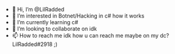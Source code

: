 - 👋 Hi, I’m @LilRadded
- 👀 I’m interested in Botnet/Hacking in c# how it works
- 🌱 I’m currently learning c#
- 💞️ I’m looking to collaborate on idk
- 📫 How to reach me idk how u can reach me maybe on my dc? LilRadded#2918 ;)

<!---
LilRadded/LilRadded is a ✨ special ✨ repository because its `README.md` (this file) appears on your GitHub profile.
You can click the Preview link to take a look at your changes.
--->
